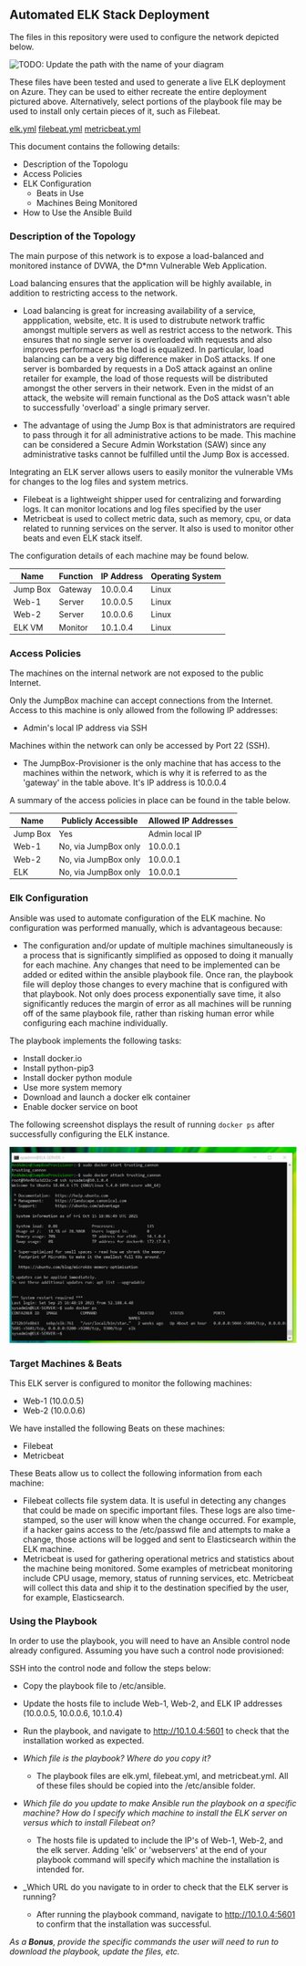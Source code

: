 ## Automated ELK Stack Deployment

The files in this repository were used to configure the network depicted below.

![TODO: Update the path with the name of your diagram](Images/diagram_filename.png)

These files have been tested and used to generate a live ELK deployment on Azure. They can be used to either recreate the entire deployment pictured above. Alternatively, select portions of the playbook file may be used to install only certain pieces of it, such as Filebeat.

  [elk.yml](https://github.com/Haris-Mian/scripts/blob/main/Ansible/elk.yml)
  [filebeat.yml](https://github.com/Haris-Mian/scripts/blob/main/Ansible/filebeat.yml)
  [metricbeat.yml](https://github.com/Haris-Mian/scripts/blob/main/Ansible/metricbeat.yml)
  
This document contains the following details:
- Description of the Topologu
- Access Policies
- ELK Configuration
  - Beats in Use
  - Machines Being Monitored
- How to Use the Ansible Build


### Description of the Topology

The main purpose of this network is to expose a load-balanced and monitored instance of DVWA, the D*mn Vulnerable Web Application.

Load balancing ensures that the application will be highly available, in addition to restricting access to the network.

- Load balancing is great for increasing availability of a service, appplication, website, etc. It is used to distrubute network traffic amongst multiple servers as well as restrict access to the network. This ensures that no single server is overloaded with requests and also improves performace as the load is equalized. In particular, load balancing can be a very big difference maker in DoS attacks. If one server is bombarded by requests in a DoS attack against an online retailer for example, the load of those requests will be distributed amongst the other servers in their network. Even in the midst of an attack, the website will remain functional as the DoS attack wasn't able to successfully 'overload' a single primary server.  

- The advantage of using the Jump Box is that administrators are required to pass through it for all administrative actions to be made. This machine can be considered a Secure Admin Workstation (SAW) since any administrative tasks cannot be fulfilled until the Jump Box is accessed. 

Integrating an ELK server allows users to easily monitor the vulnerable VMs for changes to the log files and system metrics.

- Filebeat is a lightweight shipper used for centralizing and forwarding logs. It can monitor locations and log files specified by the user
- Metricbeat is used to collect metric data, such as memory, cpu, or data related to running services on the server. It also is used to monitor other beats and even ELK stack itself.

The configuration details of each machine may be found below.

| Name     | Function | IP Address | Operating System |
|----------|----------|------------|------------------|
| Jump Box | Gateway  | 10.0.0.4   | Linux            |
| Web-1    | Server   | 10.0.0.5   | Linux            |
| Web-2    | Server   | 10.0.0.6   | Linux            |
| ELK VM   | Monitor  | 10.1.0.4   | Linux            |

### Access Policies

The machines on the internal network are not exposed to the public Internet. 

Only the JumpBox machine can accept connections from the Internet. Access to this machine is only allowed from the following IP addresses:

- Admin's local IP address via SSH 

Machines within the network can only be accessed by Port 22 (SSH).

- The JumpBox-Provisioner is the only machine that has access to the machines within the network, which is why it is referred to as the 'gateway' in the table above. It's IP address is 10.0.0.4

A summary of the access policies in place can be found in the table below.

| Name     | Publicly Accessible | Allowed IP Addresses |
|----------|---------------------|----------------------|
| Jump Box |        Yes          |    Admin local IP    |
| Web-1    |No, via JumpBox only |      10.0.0.1        |
| Web-2    |No, via JumpBox only |      10.0.0.1        |
| ELK      |No, via JumpBox only |      10.0.0.1        |

### Elk Configuration

Ansible was used to automate configuration of the ELK machine. No configuration was performed manually, which is advantageous because:

- The configuration and/or update of multiple machines simultaneously is a process that is significantly simplified as opposed to doing it manually for each machine. Any changes that need to be implemented can be added or edited within the ansible playbook file. Once ran, the playbook file will deploy those changes to every machine that is configured with that playbook. Not only does process exponentially save time, it also significantly reduces the margin of error as all machines will be running off of the same playbook file, rather than risking human error while configuring each machine individually.

The playbook implements the following tasks:

- Install docker.io
- Install python-pip3
- Install docker python module
- Use more system memory
- Download and launch a docker elk container
- Enable docker service on boot

The following screenshot displays the result of running `docker ps` after successfully configuring the ELK instance.

![TODO: Update the path with the name of your screenshot of docker ps output](Images/docker_ps.png)

### Target Machines & Beats
This ELK server is configured to monitor the following machines:

- Web-1 (10.0.0.5)
- Web-2 (10.0.0.6)

We have installed the following Beats on these machines:

- Filebeat
- Metricbeat

These Beats allow us to collect the following information from each machine:

- Filebeat collects file system data. It is useful in detecting any changes that could be made on specific important files. These logs are also time-stamped, so the user will know when the change occurred. For example, if a hacker gains access to the /etc/passwd file and attempts to make a change, those actions will be logged and sent to Elasticsearch within the ELK machine. 
- Metricbeat is used for gathering operational metrics and statistics about the machine being monitored. Some examples of metricbeat monitoring include CPU usage, memory, status of running services, etc. Metricbeat will collect this data and ship it to the destination specified by the user, for example, Elasticsearch. 

### Using the Playbook
In order to use the playbook, you will need to have an Ansible control node already configured. Assuming you have such a control node provisioned: 

SSH into the control node and follow the steps below:
- Copy the playbook file to /etc/ansible.
- Update the hosts file to include Web-1, Web-2, and ELK IP addresses
     (10.0.0.5, 10.0.0.6, 10.1.0.4)
- Run the playbook, and navigate to http://10.1.0.4:5601 to check that the installation worked as expected.

- _Which file is the playbook? Where do you copy it?_

  - The playbook files are elk.yml, filebeat.yml, and metricbeat.yml. All of these files should be copied into the /etc/ansible folder.

- _Which file do you update to make Ansible run the playbook on a specific machine? How do I specify which machine to install the ELK server on versus which to install Filebeat on?_

  - The hosts file is updated to include the IP's of Web-1, Web-2, and the elk server. Adding 'elk' or 'webservers' at the end of your playbook command will specify which machine the installation is intended for.

- _Which URL do you navigate to in order to check that the ELK server is running?

  - After running the playbook command, navigate to http://10.1.0.4:5601 to confirm that the installation was successful.

_As a **Bonus**, provide the specific commands the user will need to run to download the playbook, update the files, etc._
